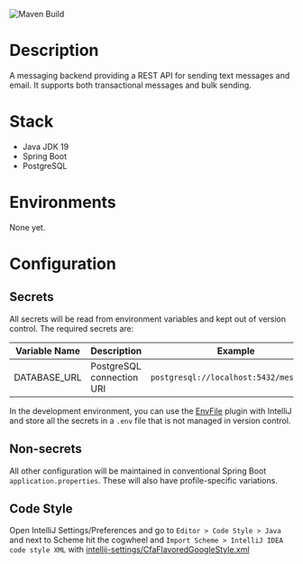 ![Maven Build](https://github.com/codeforamerica/messaging/actions/workflows/build.yml/badge.svg)

# Description
A messaging backend providing a REST API for sending text messages and email.
It supports both transactional messages and bulk sending.

# Stack
- Java JDK 19
- Spring Boot
- PostgreSQL

# Environments
None yet.

# Configuration
## Secrets
All secrets will be read from environment variables and kept out of version control. The required secrets are:

| Variable Name | Description               | Example                                 |
|---------------|---------------------------|-----------------------------------------|
| DATABASE_URL  | PostgreSQL connection URI | `postgresql://localhost:5432/messaging` |


In the development environment, you can use the [EnvFile](https://plugins.jetbrains.com/plugin/7861-envfile) plugin with
IntelliJ and store all the secrets in a `.env` file that is not managed in version control.

## Non-secrets
All other configuration will be maintained in conventional Spring Boot `application.properties`. These will also have profile-specific variations.

## Code Style

Open IntelliJ Settings/Preferences and go to `Editor > Code Style > Java` and next to Scheme hit the
cogwheel and `Import Scheme > IntelliJ IDEA code style XML` with
[intellij-settings/CfaFlavoredGoogleStyle.xml](intellij-settings/CfaFlavoredGoogleStyle.xml)

